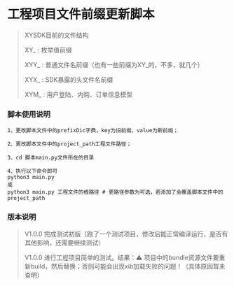 # 工程项目文件前缀更新脚本

> XYSDK目前的文件结构
> 
> XY_ : 枚举值前缀 
> 
> XYY_ : 普通文件名前缀（也有一些前缀为XY_的，不多，就几个）
> 
> XYX_ : SDK暴露的头文件名前缀
> 
> XYM_ : 用户登陆、内购、订单信息模型
> 

### 脚本使用说明
````
1、更改脚本文件中的prefixDic字典，key为旧前缀，value为新前缀；

2、更改脚本文件中的project_path工程文件路径；

3、cd 脚本main.py文件所在的目录

4、执行以下命令即可
python3 main.py 
或  
python3 main.py 工程文件的根路径 # 更路径参数为可选，若添加了会覆盖脚本文件中的project_path

````


### 版本说明
> V1.0.0 完成测试初版（跑了一个测试项目，修改后能正常编译运行，是否有其他影响，还需要继续测试）
>
> V1.0.0 进行工程项目简单的测试。结果：⚠️ 项目中的bundle资源文件要重新build，然后替换；否则可能会出现xib加载失败的问题！（具体原因暂未查明）
